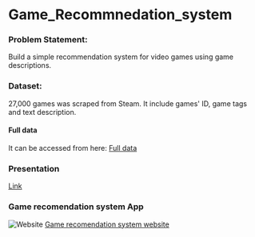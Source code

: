 # Game_Recommnedation_system

### Problem Statement: 
Build a simple recommendation system for video games using game descriptions.

### Dataset:
27,000 games was scraped from Steam. It include games' ID, game tags and text description.

#### Full data
It can be accessed from here: [Full data](https://www.kaggle.com/nikdavis/steam-store-games)

### Presentation
[Link](https://view.genial.ly/618437acbd48390fca22a25b/video-presentation-pixel-universe)

### Game recomendation system App
![Website](https://raw.githubusercontent.com/SDAIA-T5-Projects/Game_Recommnedation_system/main/Pics/Website.png)
[Game recomendation system website](https://drive.google.com/file/d/15a0t_9_lVdCa_A-jGDWHAVZLG0qPYm0c/view?usp=sharing)

